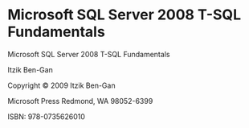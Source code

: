 # Microsoft SQL Server 2008 T-SQL Fundamentals

Microsoft SQL Server 2008 T-SQL Fundamentals

Itzik Ben-Gan

Copyright © 2009 Itzik Ben-Gan

Microsoft Press Redmond, WA 98052-6399

ISBN: 978-0735626010